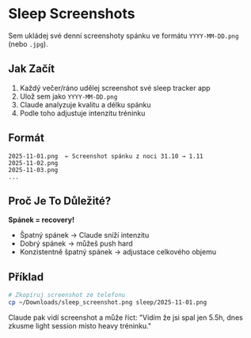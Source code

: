 # Sleep Screenshots

Sem ukládej své denní screenshoty spánku ve formátu `YYYY-MM-DD.png` (nebo `.jpg`).

## Jak Začít

1. Každý večer/ráno udělej screenshot své sleep tracker app
2. Ulož sem jako `YYYY-MM-DD.png`
3. Claude analyzuje kvalitu a délku spánku
4. Podle toho adjustuje intenzitu tréninku

## Formát

```
2025-11-01.png  ← Screenshot spánku z noci 31.10 → 1.11
2025-11-02.png
2025-11-03.png
...
```

## Proč Je To Důležité?

**Spánek = recovery!**

- Špatný spánek → Claude sníží intenzitu
- Dobrý spánek → můžeš push hard
- Konzistentně špatný spánek → adjustace celkového objemu

## Příklad

```bash
# Zkopíruj screenshot ze telefonu
cp ~/Downloads/sleep_screenshot.png sleep/2025-11-01.png
```

Claude pak vidí screenshot a může říct:
"Vidím že jsi spal jen 5.5h, dnes zkusme light session místo heavy tréninku."
